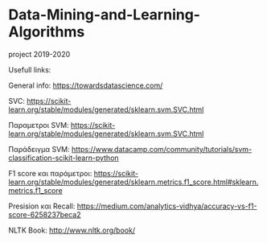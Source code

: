 # Data-Mining-and-Learning-Algorithms
project 2019-2020

Usefull links:

General info: https://towardsdatascience.com/

SVC:  https://scikit-learn.org/stable/modules/generated/sklearn.svm.SVC.html

Παραμετροι SVM: https://scikit-learn.org/stable/modules/generated/sklearn.svm.SVC.html

Παράδειγμα SVM: https://www.datacamp.com/community/tutorials/svm-classification-scikit-learn-python

F1 score και  παράμετροι: https://scikit-learn.org/stable/modules/generated/sklearn.metrics.f1_score.html#sklearn.metrics.f1_score

Presision και Recall: https://medium.com/analytics-vidhya/accuracy-vs-f1-score-6258237beca2

NLTK Book: http://www.nltk.org/book/
